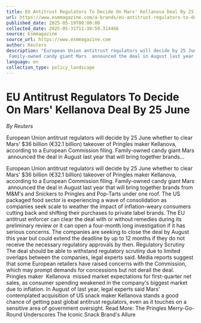 ```yaml
---
title: EU Antitrust Regulators To Decide On Mars' Kellanova Deal By 25 June
url: https://www.esmmagazine.com/a-brands/eu-antitrust-regulators-to-decide-on-mars-kellanova-deal-by-25-june-288676
published_date: 2025-05-19T00:00:00
collected_date: 2025-05-31T11:38:50.314466
source: Esmmagazine
source_url: https://www.esmmagazine.com
author: Reuters
description: "European Union antitrust regulators will decide by 25 June whether to clear Mars' $36 billion (€32.1 billion) takeover of Pringles maker Kellanova, according to a European Commission filing. 
 Family-owned candy giant Mars  announced the deal in August last year that will bring together brands..."
language: en
collection_type: policy_landscape
---
```


# EU Antitrust Regulators To Decide On Mars' Kellanova Deal By 25 June

*By Reuters*

European Union antitrust regulators will decide by 25 June whether to clear Mars' $36 billion (€32.1 billion) takeover of Pringles maker Kellanova, according to a European Commission filing. 
 Family-owned candy giant Mars  announced the deal in August last year that will bring together brands...

European Union antitrust regulators will decide by 25 June whether to clear Mars' $36 billion (€32.1 billion) takeover of Pringles maker Kellanova, according to a European Commission filing. 
 Family-owned candy giant Mars  announced the deal in August last year that will bring together brands from M&amp;M's and Snickers to Pringles and Pop-Tarts under one roof. 
 The US packaged food sector is experiencing a wave of consolidation as companies seek scale to weather the impact of inflation-weary consumers cutting back and shifting their purchases to private label brands. 
 The EU antitrust enforcer can clear the deal with or without remedies during its preliminary review or it can open a four-month long investigation if it has serious concerns. 
 The companies are seeking to close the deal by August this year but could extend the deadline by up to 12 months if they do not receive the necessary regulatory approvals by then. 
 Regulatory Scrutiny 
 The deal should be able to withstand regulatory scrutiny due to limited overlaps between the companies, legal experts said. 
 Media reports suggest that some European retailers have raised concerns with the Commission, which may prompt demands for concessions but not derail the deal. 
 Pringles maker  Kellanova  missed market expectations for first-quarter net sales, as consumer spending weakened in the company's biggest market due to inflation. 
 In August of last year, legal experts said Mars' contemplated acquisition of US snack maker Kellanova stands a good chance of getting past global antitrust regulators, even as it touches on a sensitive area of government oversight. 
 Read More: The Pringles Merry-Go-Round Underscores The Iconic Snack Brand's Allure
